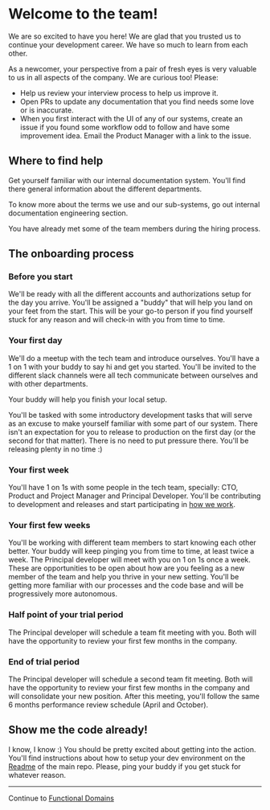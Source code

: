# Welcome to the team!

We are so excited to have you here! We are glad that you trusted us to continue your development career. We have so much to learn from each other.

As a newcomer, your perspective from a pair of fresh eyes is very valuable to us in all aspects of the company. We are curious too! Please:
- Help us review your interview process to help us improve it.
- Open PRs to update any documentation that you find needs some love or is inaccurate.
- When you first interact with the UI of any of our systems, create an issue if you found some workflow odd to follow and have some improvement idea. Email the Product Manager with a link to the issue.

## Where to find help
Get yourself familiar with our internal documentation system. You'll find there general information about the different departments.

To know more about the terms we use and our sub-systems, go out internal documentation engineering section.

You have already met some of the team members during the hiring process.

## The onboarding process
### Before you start
We'll be ready with all the different accounts and authorizations setup for the day you arrive.
You'll be assigned a "buddy" that will help you land on your feet from the start. This will be your go-to person if you find yourself stuck for any reason and will check-in with you from time to time.

### Your first day
We'll do a meetup with the tech team and introduce ourselves.
You'll have a 1 on 1 with your buddy to say hi and get you started.
You'll be invited to the different slack channels were all tech communicate between ourselves and with other departments.

Your buddy will help you finish your local setup.

You'll be tasked with some introductory development tasks that will serve as an excuse to make yourself familiar with some part of our system. There isn't an expectation for you to release to production on the first day (or the second for that matter). There is no need to put pressure there. You'll be releasing plenty in no time :)

### Your first week
You'll have 1 on 1s with some people in the tech team, specially: CTO, Product and Project Manager and Principal Developer.
You'll be contributing to development and releases and start participating in [how we work](./04_how_we_work.md).

### Your first few weeks
You'll be working with different team members to start knowing each other better.
Your buddy will keep pinging you from time to time, at least twice a week.
The Principal developer will meet with you on 1 on 1s once a week. These are opportunities to be open about how are you feeling as a new member of the team and help you thrive in your new setting.
You'll be getting more familiar with our processes and the code base and will be progressively more autonomous.

### Half point of your trial period
The Principal developer will schedule a team fit meeting with you. Both will have the opportunity to review your first few months in the company.

### End of trial period
The Principal developer will schedule a second team fit meeting. Both will have the opportunity to review your first few months in the company and will consolidate your new position.
After this meeting, you'll follow the same 6 months performance review schedule (April and October).

## Show me the code already!
I know, I know :) You should be pretty excited about getting into the action.
You'll find instructions about how to setup your dev environment on the [Readme](https://github.com/bergamotte/bergamotte#readme) of the main repo. Please, ping your buddy if you get stuck for whatever reason.

---

Continue to [Functional Domains](02_functional_domains.md)
